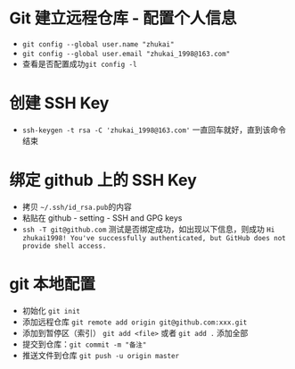 # Git 建立远程仓库 - 配置个人信息
- `git config --global user.name "zhukai"`
- `git config --global user.email "zhukai_1998@163.com"`
- 查看是否配置成功`git config -l`

# 创建 SSH Key
- `ssh-keygen -t rsa -C 'zhukai_1998@163.com'` 一直回车就好，直到该命令结束

# 绑定 github 上的 SSH Key
- 拷贝 `~/.ssh/id_rsa.pub`的内容
- 粘贴在 github - setting - SSH and GPG keys
- `ssh -T git@github.com` 测试是否绑定成功，如出现以下信息，则成功
`Hi zhukai1998! You've successfully authenticated, but GitHub does not provide shell access.`

# git 本地配置
- 初始化 `git init`
- 添加远程仓库 `git remote add origin git@github.com:xxx.git`
- 添加到暂停区（索引） `git add <file>` 或者 `git add .` 添加全部
- 提交到仓库：`git commit -m "备注"`
- 推送文件到仓库 `git push -u origin master`
